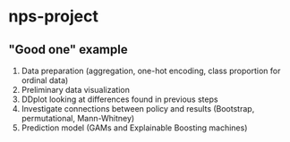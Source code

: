 # nps-project
## "Good one" example

1. Data preparation (aggregation, one-hot encoding, class proportion for ordinal data)
1. Preliminary data visualization
1. DDplot looking at differences found in previous steps
1. Investigate connections between policy and results (Bootstrap, permutational, Mann-Whitney)
1. Prediction model (GAMs and Explainable Boosting machines)

